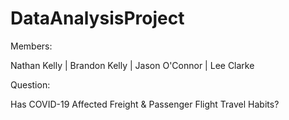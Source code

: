 # DataAnalysisProject

Members:

Nathan Kelly |
Brandon Kelly |
Jason O'Connor |
Lee Clarke 

Question:

Has COVID-19 Affected Freight & Passenger Flight Travel Habits?
